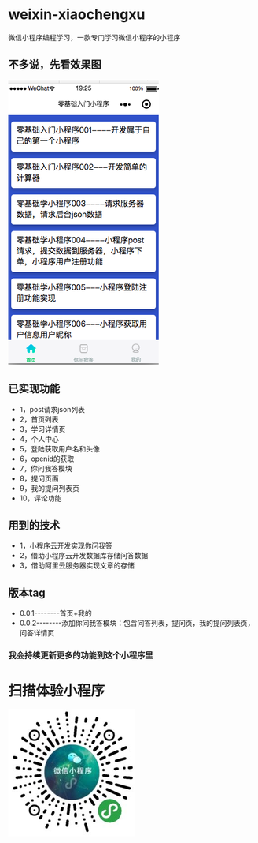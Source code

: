 # weixin-xiaochengxu
微信小程序编程学习，一款专门学习微信小程序的小程序

## 不多说，先看效果图

![图片地址](https://github.com/qiushi123/weixin-xiaochengxu/blob/master/guide/%E9%A1%B5%E9%9D%A2.png?raw=true)

## 已实现功能
- 1，post请求json列表
- 2，首页列表
- 3，学习详情页
- 4，个人中心
- 5，登陆获取用户名和头像
- 6，openid的获取
- 7，你问我答模块
- 8，提问页面
- 9，我的提问列表页
- 10，评论功能

## 用到的技术
- 1，小程序云开发实现你问我答
- 2，借助小程序云开发数据库存储问答数据
- 3，借助阿里云服务器实现文章的存储

## 版本tag
- 0.0.1--------首页+我的
- 0.0.2--------添加你问我答模块：包含问答列表，提问页，我的提问列表页，问答详情页
### 我会持续更新更多的功能到这个小程序里

# 扫描体验小程序

![二维码](https://github.com/qiushi123/weixin-xiaochengxu/blob/master/guide/erweima.jpeg?raw=true)
